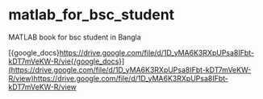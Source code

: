 # matlab_for_bsc_student
MATLAB book for bsc student in Bangla

[{google_docs}https://drive.google.com/file/d/1D_yMA6K3RXpUPsa8IFbt-kDT7mVeKW-R/vie{/google_docs}](https://drive.google.com/file/d/1D_yMA6K3RXpUPsa8IFbt-kDT7mVeKW-R/view)https://drive.google.com/file/d/1D_yMA6K3RXpUPsa8IFbt-kDT7mVeKW-R/view
